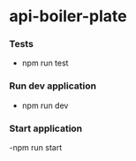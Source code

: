 # api-boiler-plate

### Tests

- npm run test

### Run dev application

- npm run dev

### Start application

-npm run start
